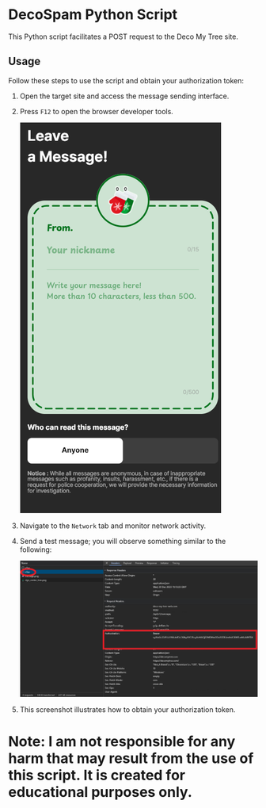 # DecoSpam Python Script

This Python script facilitates a POST request to the Deco My Tree site.

## Usage

Follow these steps to use the script and obtain your authorization token:

1. Open the target site and access the message sending interface.
2. Press `F12` to open the browser developer tools.
   
   ![Step 2](screenshot.png)

3. Navigate to the `Network` tab and monitor network activity.
4. Send a test message; you will observe something similar to the following:

   ![Step 4](screenshot2.png)

5. This screenshot illustrates how to obtain your authorization token.
   
# Note: I am not responsible for any harm that may result from the use of this script. It is created for educational purposes only.
